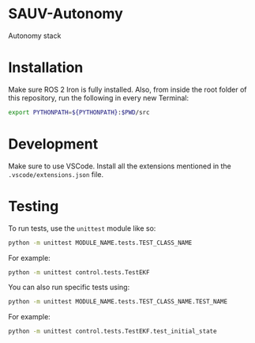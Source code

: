 # SAUV-Autonomy

Autonomy stack

# Installation

Make sure ROS 2 Iron is fully installed.
Also, from inside the root folder of this repository, run the following in every new Terminal:
```bash
export PYTHONPATH=${PYTHONPATH}:$PWD/src
```

# Development

Make sure to use VSCode. Install all the extensions mentioned in the `.vscode/extensions.json` file.

# Testing

To run tests, use the `unittest` module like so:
```bash
python -m unittest MODULE_NAME.tests.TEST_CLASS_NAME
```
For example:
```bash
python -m unittest control.tests.TestEKF
```
You can also run specific tests using:
```bash
python -m unittest MODULE_NAME.tests.TEST_CLASS_NAME.TEST_NAME
```
For example:
```bash
python -m unittest control.tests.TestEKF.test_initial_state
```
